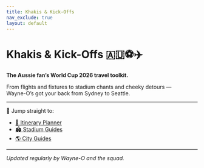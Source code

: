 ```yaml
---
title: Khakis & Kick-Offs
nav_exclude: true
layout: default
---
```

# Khakis & Kick-Offs 🇦🇺⚽✈️  
**The Aussie fan’s World Cup 2026 travel toolkit.**

From flights and fixtures to stadium chants and cheeky detours —  
Wayne-O’s got your back from Sydney to Seattle.

---

🔗 Jump straight to:

- [📅 Itinerary Planner](https://mrwayneo.github.io/khakisandkickoffs/planning/)
- [🏟️ Stadium Guides](https://mrwayneo.github.io/khakisandkickoffs/stadiums/)
- [🌎 City Guides](https://mrwayneo.github.io/khakisandkickoffs/host-cities/)


---

_Updated regularly by Wayne-O and the squad._  